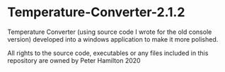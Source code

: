# Temperature-Converter-2.1.2
Temperature Converter (using source code I wrote for the old console version) developed into a windows application to make it more polished. 


All rights to the source code, executables or any files included in this repository are owned by Peter Hamilton 2020
